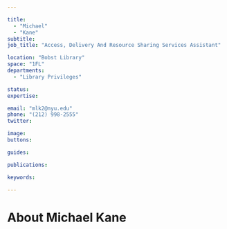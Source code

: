 ```yaml
---

title:
  - "Michael"
  - "Kane"
subtitle: 
job_title: "Access, Delivery And Resource Sharing Services Assistant"

location: "Bobst Library"
space: "1FL"
departments:
  - "Library Privileges"

status: 
expertise:

email: "mlk2@nyu.edu"
phone: "(212) 998-2555"
twitter: 

image: 
buttons:

guides:

publications:

keywords:

---
```


# About Michael Kane


